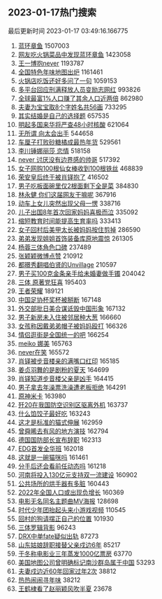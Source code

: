## 2023-01-17热门搜索 
最后更新时间 2023-01-17 03:49:16.166775 
1. [蓝环章鱼](https://s.weibo.com/weibo?q=%E8%93%9D%E7%8E%AF%E7%AB%A0%E9%B1%BC&t=31&band_rank=1&Refer=top) 1507003
1. [网友吃火锅菜品中发现蓝环章鱼](https://s.weibo.com/weibo?q=%23%E7%BD%91%E5%8F%8B%E5%90%83%E7%81%AB%E9%94%85%E8%8F%9C%E5%93%81%E4%B8%AD%E5%8F%91%E7%8E%B0%E8%93%9D%E7%8E%AF%E7%AB%A0%E9%B1%BC%23&t=31&band_rank=4&Refer=top) 1423058
1. [王一博抱never](https://s.weibo.com/weibo?q=%23%E7%8E%8B%E4%B8%80%E5%8D%9A%E6%8A%B1never%23&t=31&band_rank=2&Refer=top) 1193787
1. [全国特色年味地图出炉](https://s.weibo.com/weibo?q=%23%E5%85%A8%E5%9B%BD%E7%89%B9%E8%89%B2%E5%B9%B4%E5%91%B3%E5%9C%B0%E5%9B%BE%E5%87%BA%E7%82%89%23&t=31&band_rank=3&Refer=top) 1161461
1. [火锅店吃饭还好多问了一句](https://s.weibo.com/weibo?q=%23%E7%81%AB%E9%94%85%E5%BA%97%E5%90%83%E9%A5%AD%E8%BF%98%E5%A5%BD%E5%A4%9A%E9%97%AE%E4%BA%86%E4%B8%80%E5%8F%A5%23&t=31&band_rank=5&Refer=top) 1059153
1. [多平台回应刑满释放人员变励志网红](https://s.weibo.com/weibo?q=%23%E5%A4%9A%E5%B9%B3%E5%8F%B0%E5%9B%9E%E5%BA%94%E5%88%91%E6%BB%A1%E9%87%8A%E6%94%BE%E4%BA%BA%E5%91%98%E5%8F%98%E5%8A%B1%E5%BF%97%E7%BD%91%E7%BA%A2%23&t=31&band_rank=42&Refer=top) 993826
1. [全球最富1%人口赚了其余人口近两倍](https://s.weibo.com/weibo?q=%23%E5%85%A8%E7%90%83%E6%9C%80%E5%AF%8C1%25%E4%BA%BA%E5%8F%A3%E8%B5%9A%E4%BA%86%E5%85%B6%E4%BD%99%E4%BA%BA%E5%8F%A3%E8%BF%91%E4%B8%A4%E5%80%8D%23&t=31&band_rank=10&Refer=top) 862980
1. [夫妻为宝宝取8个字姓名共56画](https://s.weibo.com/weibo?q=%23%E5%A4%AB%E5%A6%BB%E4%B8%BA%E5%AE%9D%E5%AE%9D%E5%8F%968%E4%B8%AA%E5%AD%97%E5%A7%93%E5%90%8D%E5%85%B156%E7%94%BB%23&t=31&band_rank=6&Refer=top) 733295
1. [其实结婚是自己的选择题](https://s.weibo.com/weibo?q=%23%E5%85%B6%E5%AE%9E%E7%BB%93%E5%A9%9A%E6%98%AF%E8%87%AA%E5%B7%B1%E7%9A%84%E9%80%89%E6%8B%A9%E9%A2%98%23&t=31&band_rank=8&Refer=top) 657535
1. [明起多国来华将严查48小时核酸](https://s.weibo.com/weibo?q=%23%E6%98%8E%E8%B5%B7%E5%A4%9A%E5%9B%BD%E6%9D%A5%E5%8D%8E%E5%B0%86%E4%B8%A5%E6%9F%A548%E5%B0%8F%E6%97%B6%E6%A0%B8%E9%85%B8%23&t=31&band_rank=7&Refer=top) 621064
1. [无所谓 向太会出手](https://s.weibo.com/weibo?q=%E6%97%A0%E6%89%80%E8%B0%93%20%E5%90%91%E5%A4%AA%E4%BC%9A%E5%87%BA%E6%89%8B&t=31&band_rank=9&Refer=top) 544658
1. [车厘子打败砂糖橘成最热年货](https://s.weibo.com/weibo?q=%23%E8%BD%A6%E5%8E%98%E5%AD%90%E6%89%93%E8%B4%A5%E7%A0%82%E7%B3%96%E6%A9%98%E6%88%90%E6%9C%80%E7%83%AD%E5%B9%B4%E8%B4%A7%23&t=31&band_rank=45&Refer=top) 529561
1. [李川锤娜丽莎 恋情](https://s.weibo.com/weibo?q=%E6%9D%8E%E5%B7%9D%E9%94%A4%E5%A8%9C%E4%B8%BD%E8%8E%8E%20%E6%81%8B%E6%83%85&t=31&band_rank=11&Refer=top) 518158
1. [never 讨厌没有边界感的帅哥](https://s.weibo.com/weibo?q=never%20%E8%AE%A8%E5%8E%8C%E6%B2%A1%E6%9C%89%E8%BE%B9%E7%95%8C%E6%84%9F%E7%9A%84%E5%B8%85%E5%93%A5&t=31&band_rank=12&Refer=top) 517392
1. [女子网购100根仙女棒收到100根铁丝](https://s.weibo.com/weibo?q=%23%E5%A5%B3%E5%AD%90%E7%BD%91%E8%B4%AD100%E6%A0%B9%E4%BB%99%E5%A5%B3%E6%A3%92%E6%94%B6%E5%88%B0100%E6%A0%B9%E9%93%81%E4%B8%9D%23&t=31&band_rank=13&Refer=top) 468839
1. [荣安皇后终于被肖铎抱了](https://s.weibo.com/weibo?q=%23%E8%8D%A3%E5%AE%89%E7%9A%87%E5%90%8E%E7%BB%88%E4%BA%8E%E8%A2%AB%E8%82%96%E9%93%8E%E6%8A%B1%E4%BA%86%23&t=31&band_rank=14&Refer=top) 416502
1. [男子吃板面碗里仅2根面剩下全是菜](https://s.weibo.com/weibo?q=%23%E7%94%B7%E5%AD%90%E5%90%83%E6%9D%BF%E9%9D%A2%E7%A2%97%E9%87%8C%E4%BB%852%E6%A0%B9%E9%9D%A2%E5%89%A9%E4%B8%8B%E5%85%A8%E6%98%AF%E8%8F%9C%23&t=31&band_rank=15&Refer=top) 384830
1. [林永健 你们这届网友干嘛呢](https://s.weibo.com/weibo?q=%E6%9E%97%E6%B0%B8%E5%81%A5%20%E4%BD%A0%E4%BB%AC%E8%BF%99%E5%B1%8A%E7%BD%91%E5%8F%8B%E5%B9%B2%E5%98%9B%E5%91%A2&t=31&band_rank=21&Refer=top) 367916
1. [动车上女儿突然出现父母一愣](https://s.weibo.com/weibo?q=%23%E5%8A%A8%E8%BD%A6%E4%B8%8A%E5%A5%B3%E5%84%BF%E7%AA%81%E7%84%B6%E5%87%BA%E7%8E%B0%E7%88%B6%E6%AF%8D%E4%B8%80%E6%84%A3%23&t=31&band_rank=16&Refer=top) 338716
1. [儿子出国8年首次回家妈妈喜极而泣](https://s.weibo.com/weibo?q=%23%E5%84%BF%E5%AD%90%E5%87%BA%E5%9B%BD8%E5%B9%B4%E9%A6%96%E6%AC%A1%E5%9B%9E%E5%AE%B6%E5%A6%88%E5%A6%88%E5%96%9C%E6%9E%81%E8%80%8C%E6%B3%A3%23&t=31&band_rank=49&Refer=top) 335092
1. [缩短教育时间能提高生育率吗](https://s.weibo.com/weibo?q=%23%E7%BC%A9%E7%9F%AD%E6%95%99%E8%82%B2%E6%97%B6%E9%97%B4%E8%83%BD%E6%8F%90%E9%AB%98%E7%94%9F%E8%82%B2%E7%8E%87%E5%90%97%23&t=31&band_rank=17&Refer=top) 333413
1. [女子回村后美甲太长被妈妈按住剪掉](https://s.weibo.com/weibo?q=%23%E5%A5%B3%E5%AD%90%E5%9B%9E%E6%9D%91%E5%90%8E%E7%BE%8E%E7%94%B2%E5%A4%AA%E9%95%BF%E8%A2%AB%E5%A6%88%E5%A6%88%E6%8C%89%E4%BD%8F%E5%89%AA%E6%8E%89%23&t=31&band_rank=18&Refer=top) 286590
1. [弟弟发现姐姐首饰装备库原地震惊](https://s.weibo.com/weibo?q=%23%E5%BC%9F%E5%BC%9F%E5%8F%91%E7%8E%B0%E5%A7%90%E5%A7%90%E9%A6%96%E9%A5%B0%E8%A3%85%E5%A4%87%E5%BA%93%E5%8E%9F%E5%9C%B0%E9%9C%87%E6%83%8A%23&t=31&band_rank=19&Refer=top) 261305
1. [杨蓉三体角色口碑](https://s.weibo.com/weibo?q=%23%E6%9D%A8%E8%93%89%E4%B8%89%E4%BD%93%E8%A7%92%E8%89%B2%E5%8F%A3%E7%A2%91%23&t=31&band_rank=34&Refer=top) 237489
1. [张颖颖微博点赞](https://s.weibo.com/weibo?q=%23%E5%BC%A0%E9%A2%96%E9%A2%96%E5%BE%AE%E5%8D%9A%E7%82%B9%E8%B5%9E%23&t=31&band_rank=22&Refer=top) 210912
1. [都暻秀翻唱伯贤的Unvillage](https://s.weibo.com/weibo?q=%23%E9%83%BD%E6%9A%BB%E7%A7%80%E7%BF%BB%E5%94%B1%E4%BC%AF%E8%B4%A4%E7%9A%84Unvillage%23&t=31&band_rank=32&Refer=top) 210597
1. [男子买100克金条亲手给未婚妻做手镯](https://s.weibo.com/weibo?q=%23%E7%94%B7%E5%AD%90%E4%B9%B0100%E5%85%8B%E9%87%91%E6%9D%A1%E4%BA%B2%E6%89%8B%E7%BB%99%E6%9C%AA%E5%A9%9A%E5%A6%BB%E5%81%9A%E6%89%8B%E9%95%AF%23&t=31&band_rank=20&Refer=top) 204042
1. [三体 原著党狂喜](https://s.weibo.com/weibo?q=%E4%B8%89%E4%BD%93%20%E5%8E%9F%E8%91%97%E5%85%9A%E7%8B%82%E5%96%9C&t=31&band_rank=23&Refer=top) 195403
1. [王者荣耀](https://s.weibo.com/weibo?q=%E7%8E%8B%E8%80%85%E8%8D%A3%E8%80%80&t=31&band_rank=24&Refer=top) 189121
1. [中国足协杯奖杯被掰断](https://s.weibo.com/weibo?q=%23%E4%B8%AD%E5%9B%BD%E8%B6%B3%E5%8D%8F%E6%9D%AF%E5%A5%96%E6%9D%AF%E8%A2%AB%E6%8E%B0%E6%96%AD%23&t=31&band_rank=25&Refer=top) 167148
1. [外交部批日美合谋诋毁中国形象](https://s.weibo.com/weibo?q=%23%E5%A4%96%E4%BA%A4%E9%83%A8%E6%89%B9%E6%97%A5%E7%BE%8E%E5%90%88%E8%B0%8B%E8%AF%8B%E6%AF%81%E4%B8%AD%E5%9B%BD%E5%BD%A2%E8%B1%A1%23&t=31&band_rank=26&Refer=top) 167132
1. [男子新房未入住被邻居种大葱](https://s.weibo.com/weibo?q=%23%E7%94%B7%E5%AD%90%E6%96%B0%E6%88%BF%E6%9C%AA%E5%85%A5%E4%BD%8F%E8%A2%AB%E9%82%BB%E5%B1%85%E7%A7%8D%E5%A4%A7%E8%91%B1%23&t=31&band_rank=27&Refer=top) 166660
1. [女孩称因戴弟弟帽子被妈妈殴打](https://s.weibo.com/weibo?q=%23%E5%A5%B3%E5%AD%A9%E7%A7%B0%E5%9B%A0%E6%88%B4%E5%BC%9F%E5%BC%9F%E5%B8%BD%E5%AD%90%E8%A2%AB%E5%A6%88%E5%A6%88%E6%AE%B4%E6%89%93%23&t=31&band_rank=28&Refer=top) 166326
1. [情侣逛街是全国统一的吧](https://s.weibo.com/weibo?q=%23%E6%83%85%E4%BE%A3%E9%80%9B%E8%A1%97%E6%98%AF%E5%85%A8%E5%9B%BD%E7%BB%9F%E4%B8%80%E7%9A%84%E5%90%A7%23&t=31&band_rank=29&Refer=top) 166254
1. [meiko 娜美](https://s.weibo.com/weibo?q=meiko%20%E5%A8%9C%E7%BE%8E&t=31&band_rank=30&Refer=top) 165763
1. [never在笑](https://s.weibo.com/weibo?q=never%E5%9C%A8%E7%AC%91&t=31&band_rank=31&Refer=top) 165572
1. [肖铎被步音楼亲的满嘴口红印](https://s.weibo.com/weibo?q=%23%E8%82%96%E9%93%8E%E8%A2%AB%E6%AD%A5%E9%9F%B3%E6%A5%BC%E4%BA%B2%E7%9A%84%E6%BB%A1%E5%98%B4%E5%8F%A3%E7%BA%A2%E5%8D%B0%23&t=31&band_rank=33&Refer=top) 165185
1. [姜贞羽舞的是剧粉的夏天](https://s.weibo.com/weibo?q=%23%E5%A7%9C%E8%B4%9E%E7%BE%BD%E8%88%9E%E7%9A%84%E6%98%AF%E5%89%A7%E7%B2%89%E7%9A%84%E5%A4%8F%E5%A4%A9%23&t=31&band_rank=34&Refer=top) 164699
1. [肖铎知道步音楼父亲是凶手](https://s.weibo.com/weibo?q=%23%E8%82%96%E9%93%8E%E7%9F%A5%E9%81%93%E6%AD%A5%E9%9F%B3%E6%A5%BC%E7%88%B6%E4%BA%B2%E6%98%AF%E5%87%B6%E6%89%8B%23&t=31&band_rank=35&Refer=top) 164415
1. [男子拿去年澡票洗澡遭老板拒绝](https://s.weibo.com/weibo?q=%23%E7%94%B7%E5%AD%90%E6%8B%BF%E5%8E%BB%E5%B9%B4%E6%BE%A1%E7%A5%A8%E6%B4%97%E6%BE%A1%E9%81%AD%E8%80%81%E6%9D%BF%E6%8B%92%E7%BB%9D%23&t=31&band_rank=36&Refer=top) 164291
1. [原神米卡](https://s.weibo.com/weibo?q=%23%E5%8E%9F%E7%A5%9E%E7%B1%B3%E5%8D%A1%23&t=31&band_rank=37&Refer=top) 163980
1. [歼20在我国防空识别区驱离外机](https://s.weibo.com/weibo?q=%23%E6%AD%BC20%E5%9C%A8%E6%88%91%E5%9B%BD%E9%98%B2%E7%A9%BA%E8%AF%86%E5%88%AB%E5%8C%BA%E9%A9%B1%E7%A6%BB%E5%A4%96%E6%9C%BA%23&t=31&band_rank=38&Refer=top) 163737
1. [什么馅饺子最好吃](https://s.weibo.com/weibo?q=%23%E4%BB%80%E4%B9%88%E9%A6%85%E9%A5%BA%E5%AD%90%E6%9C%80%E5%A5%BD%E5%90%83%23&t=31&band_rank=39&Refer=top) 163243
1. [这才是标准的猫式伸展](https://s.weibo.com/weibo?q=%23%E8%BF%99%E6%89%8D%E6%98%AF%E6%A0%87%E5%87%86%E7%9A%84%E7%8C%AB%E5%BC%8F%E4%BC%B8%E5%B1%95%23&t=31&band_rank=40&Refer=top) 162959
1. [曾舜晞去有风的地方演技](https://s.weibo.com/weibo?q=%23%E6%9B%BE%E8%88%9C%E6%99%9E%E5%8E%BB%E6%9C%89%E9%A3%8E%E7%9A%84%E5%9C%B0%E6%96%B9%E6%BC%94%E6%8A%80%23&t=31&band_rank=41&Refer=top) 162794
1. [德国国防部长宣布辞职](https://s.weibo.com/weibo?q=%23%E5%BE%B7%E5%9B%BD%E5%9B%BD%E9%98%B2%E9%83%A8%E9%95%BF%E5%AE%A3%E5%B8%83%E8%BE%9E%E8%81%8C%23&t=31&band_rank=43&Refer=top) 162313
1. [EDG首发全华班](https://s.weibo.com/weibo?q=%23EDG%E9%A6%96%E5%8F%91%E5%85%A8%E5%8D%8E%E7%8F%AD%23&t=31&band_rank=44&Refer=top) 162018
1. [这就是一碗猫咪吗](https://s.weibo.com/weibo?q=%23%E8%BF%99%E5%B0%B1%E6%98%AF%E4%B8%80%E7%A2%97%E7%8C%AB%E5%92%AA%E5%90%97%23&t=31&band_rank=46&Refer=top) 161461
1. [分手后还会看前任动态吗](https://s.weibo.com/weibo?q=%23%E5%88%86%E6%89%8B%E5%90%8E%E8%BF%98%E4%BC%9A%E7%9C%8B%E5%89%8D%E4%BB%BB%E5%8A%A8%E6%80%81%E5%90%97%23&t=31&band_rank=47&Refer=top) 161218
1. [河南将投入130亿元支持双一流建设](https://s.weibo.com/weibo?q=%23%E6%B2%B3%E5%8D%97%E5%B0%86%E6%8A%95%E5%85%A5130%E4%BA%BF%E5%85%83%E6%94%AF%E6%8C%81%E5%8F%8C%E4%B8%80%E6%B5%81%E5%BB%BA%E8%AE%BE%23&t=31&band_rank=48&Refer=top) 160902
1. [公共场所的烘手器有多脏](https://s.weibo.com/weibo?q=%23%E5%85%AC%E5%85%B1%E5%9C%BA%E6%89%80%E7%9A%84%E7%83%98%E6%89%8B%E5%99%A8%E6%9C%89%E5%A4%9A%E8%84%8F%23&t=31&band_rank=49&Refer=top) 160443
1. [2022年全国人口或出现负增长](https://s.weibo.com/weibo?q=%232022%E5%B9%B4%E5%85%A8%E5%9B%BD%E4%BA%BA%E5%8F%A3%E6%88%96%E5%87%BA%E7%8E%B0%E8%B4%9F%E5%A2%9E%E9%95%BF%23&t=31&band_rank=50&Refer=top) 160369
1. [电影无名同名主题曲MV海报](https://s.weibo.com/weibo?q=%23%E7%94%B5%E5%BD%B1%E6%97%A0%E5%90%8D%E5%90%8C%E5%90%8D%E4%B8%BB%E9%A2%98%E6%9B%B2MV%E6%B5%B7%E6%8A%A5%23&t=31&band_rank=23&Refer=top) 128698
1. [时代少年团抬起头来小游戏视频](https://s.weibo.com/weibo?q=%23%E6%97%B6%E4%BB%A3%E5%B0%91%E5%B9%B4%E5%9B%A2%E6%8A%AC%E8%B5%B7%E5%A4%B4%E6%9D%A5%E5%B0%8F%E6%B8%B8%E6%88%8F%E8%A7%86%E9%A2%91%23&t=31&band_rank=41&Refer=top) 110545
1. [回村的狗请摆正自己的位置](https://s.weibo.com/weibo?q=%23%E5%9B%9E%E6%9D%91%E7%9A%84%E7%8B%97%E8%AF%B7%E6%91%86%E6%AD%A3%E8%87%AA%E5%B7%B1%E7%9A%84%E4%BD%8D%E7%BD%AE%23&t=31&band_rank=44&Refer=top) 101930
1. [三体罗辑背影](https://s.weibo.com/weibo?q=%23%E4%B8%89%E4%BD%93%E7%BD%97%E8%BE%91%E8%83%8C%E5%BD%B1%23&t=31&band_rank=41&Refer=top) 96243
1. [DRX中单fate疑似出轨](https://s.weibo.com/weibo?q=%23DRX%E4%B8%AD%E5%8D%95fate%E7%96%91%E4%BC%BC%E5%87%BA%E8%BD%A8%23&t=31&band_rank=46&Refer=top) 87273
1. [山东姑娘辞职接替父亲戍边6年](https://s.weibo.com/weibo?q=%23%E5%B1%B1%E4%B8%9C%E5%A7%91%E5%A8%98%E8%BE%9E%E8%81%8C%E6%8E%A5%E6%9B%BF%E7%88%B6%E4%BA%B2%E6%88%8D%E8%BE%B96%E5%B9%B4%23&t=31&band_rank=48&Refer=top) 85217
1. [于冬称电影业三年蒸发1000亿票房](https://s.weibo.com/weibo?q=%23%E4%BA%8E%E5%86%AC%E7%A7%B0%E7%94%B5%E5%BD%B1%E4%B8%9A%E4%B8%89%E5%B9%B4%E8%92%B8%E5%8F%911000%E4%BA%BF%E7%A5%A8%E6%88%BF%23&t=31&band_rank=34&Refer=top) 63770
1. [美国地图公司曾明确标记南沙群岛属于中国](https://s.weibo.com/weibo?q=%23%E7%BE%8E%E5%9B%BD%E5%9C%B0%E5%9B%BE%E5%85%AC%E5%8F%B8%E6%9B%BE%E6%98%8E%E7%A1%AE%E6%A0%87%E8%AE%B0%E5%8D%97%E6%B2%99%E7%BE%A4%E5%B2%9B%E5%B1%9E%E4%BA%8E%E4%B8%AD%E5%9B%BD%23&t=31&band_rank=50&Refer=top) 53293
1. [夫妻戍边近60年回家过年2次](https://s.weibo.com/weibo?q=%23%E5%A4%AB%E5%A6%BB%E6%88%8D%E8%BE%B9%E8%BF%9160%E5%B9%B4%E5%9B%9E%E5%AE%B6%E8%BF%87%E5%B9%B42%E6%AC%A1%23&t=31&band_rank=44&Refer=top) 38812
1. [热热闹闹寻年味](https://s.weibo.com/weibo?q=%E7%83%AD%E7%83%AD%E9%97%B9%E9%97%B9%E5%AF%BB%E5%B9%B4%E5%91%B3&t=31&band_rank=26&Refer=top) 38212
1. [王鹤棣看了赵丽颖风吹半夏](https://s.weibo.com/weibo?q=%23%E7%8E%8B%E9%B9%A4%E6%A3%A3%E7%9C%8B%E4%BA%86%E8%B5%B5%E4%B8%BD%E9%A2%96%E9%A3%8E%E5%90%B9%E5%8D%8A%E5%A4%8F%23&t=31&band_rank=42&Refer=top) 23678
